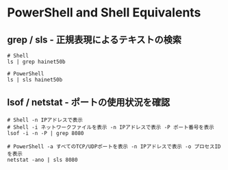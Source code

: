 # PowerShell and Shell Equivalents

## grep / sls - 正規表現によるテキストの検索
```
# Shell
ls | grep hainet50b

# PowerShell
ls | sls hainet50b
```

## lsof / netstat - ポートの使用状況を確認
```
# Shell -n IPアドレスで表示
# Shell -i ネットワークファイルを表示 -n IPアドレスで表示 -P ポート番号を表示
lsof -i -n -P | grep 8080

# PowerShell -a すべてのTCP/UDPポートを表示 -n IPアドレスで表示 -o プロセスIDを表示
netstat -ano | sls 8080
```
